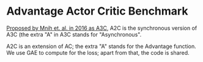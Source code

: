 # Advantage Actor Critic Benchmark

[Proposed by Mnih et. al. in 2016 as A3C](https://arxiv.org/abs/1602.01783), A2C is the synchronous version of A3C (the extra "A" in A3C stands for "Asynchronous".

A2C is an extension of AC; the extra "A" stands for the Advantage function. We use GAE to compute for the loss; apart from that, the code is shared.
